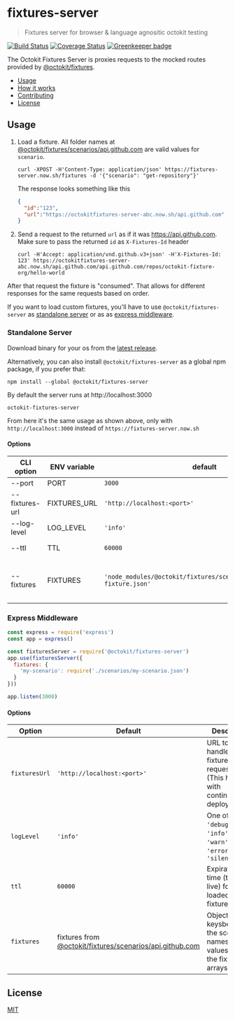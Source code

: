 # fixtures-server

> Fixtures server for browser & language agnositic octokit testing

[![Build Status](https://travis-ci.org/octokit/fixtures-server.svg?branch=master)](https://travis-ci.org/octokit/fixtures-server)
[![Coverage Status](https://coveralls.io/repos/octokit/fixtures-server/badge.svg?branch=master)](https://coveralls.io/github/octokit/fixtures-server?branch=master)
[![Greenkeeper badge](https://badges.greenkeeper.io/octokit/fixtures-server.svg)](https://greenkeeper.io/)

The Octokit Fixtures Server is proxies requests to the mocked routes
provided by [@octokit/fixtures](https://github.com/octokit/fixture).

- [Usage](#usage)
- [How it works](HOW_IT_WORKS.md)
- [Contributing](CONTRIBUTING.md)
- [License](#license)

## Usage

1. Load a fixture. All folder names at [@octokit/fixtures/scenarios/api.github.com](https://github.com/octokit/fixtures/tree/master/scenarios/api.github.com/)
   are valid values for `scenario`.

   ```
   curl -XPOST -H'Content-Type: application/json' https://fixtures-server.now.sh/fixtures -d '{"scenario": "get-repository"}'
   ```

   The response looks something like this

   ```json
   {
     "id":"123",
     "url":"https://octokitfixtures-server-abc.now.sh/api.github.com"
   }
   ```

2. Send a request to the returned `url` as if it was https://api.github.com. Make sure to pass the returned `id` as `X-Fixtures-Id` header

   ```
   curl -H'Accept: application/vnd.github.v3+json' -H'X-Fixtures-Id: 123' https://octokitfixtures-server-abc.now.sh/api.github.com/api.github.com/repos/octokit-fixture-org/hello-world
   ```

After that request the fixture is "consumed". That allows for different responses for the same requests based on order.

If you want to load custom fixtures, you'll have to use `@octokit/fixtures-server` as [standalone server](#standaloneserver)
or as as [express middleware](#expressmiddleware).

### Standalone Server

Download binary for your os from the [latest release](https://github.com/octokit/fixtures-server/releases/latest).

Alternatively, you can also install `@octokit/fixtures-server` as a global npm package, if you prefer that:

```
npm install --global @octokit/fixtures-server
```

By default the server runs at http://localhost:3000

```
octokit-fixtures-server
```

From here it's the same usage as shown above, only with `http://localhost:3000` instead of `https://fixtures-server.now.sh`

<a name="standalone-server-options"></a>
#### Options

<!-- Edit at http://www.tablesgenerator.com/markdown_tables -->
| CLI option     | ENV variable | default                                                                 | description                                                                                                                              |
|----------------|--------------|-------------------------------------------------------------------------|------------------------------------------------------------------------------------------------------------------------------------------|
| --port         | PORT         | `3000`                                                                  | Server port number                                                                                                                       |
| --fixtures-url | FIXTURES_URL | `'http://localhost:<port>'`                                             | URL to handle fixture requests (This helps with continuous deployments)                                                                  |
| --log-level    | LOG_LEVEL    | `'info'`                                                                | One of `'debug'`, `'info'`, `'warn'`, `'error'`, `'silent'`                                                                              |
| --ttl          | TTL          | `60000`                                                                 |  Expiration time for loaded fixtures in ms                                                                                               |
| --fixtures     | FIXTURES     | `'node_modules/@octokit/fixtures/scenarios/**/normalized-fixture.json'` | glob path to load JSON fixture files recorded with nock. Make sure to wrap the value with quotes, e.g. `--fixtures='./scenarios/*.json'` |

### Express Middleware

```js
const express = require('express')
const app = express()

const fixturesServer = require('@octokit/fixtures-server')
app.use(fixturesServer({
  fixtures: {
    'my-scenario': require('./scenarios/my-scenario.json')
  }
}))

app.listen(3000)
```

#### Options

| Option        | Default                                                                                                                              | Descriptio                                                                    |
|---------------|--------------------------------------------------------------------------------------------------------------------------------------|-------------------------------------------------------------------------------|
| `fixturesUrl` | `'http://localhost:<port>'`                                                                                                          | URL to handle fixture requests (This helps with continuous deployments)       |
| `logLevel`    | `'info'`                                                                                                                             | One of `'debug'`, `'info'`, `'warn'`, `'error'`, `'silent'`                   |
| `ttl`         | `60000`                                                                                                                              |  Expiration time (time to live) for loaded fixtures in ms                     |
| `fixtures`    | fixtures from [@octokit/fixtures/scenarios/api.github.com](https://github.com/octokit/fixtures/tree/master/scenarios/api.github.com) | Object with keysbeing the scenario names and values being the fixtures arrays |

## License

[MIT](LICENSE.md)
